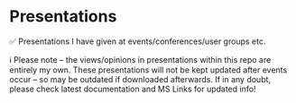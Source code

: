 # Presentations
✅ Presentations I have given at events/conferences/user groups etc. 

ℹ Please note – the views/opinions in presentations within this repo are entirely my own. These presentations will not be kept updated after events occur – so may be outdated if downloaded afterwards. If in any doubt, please check latest documentation and MS Links for updated info!
